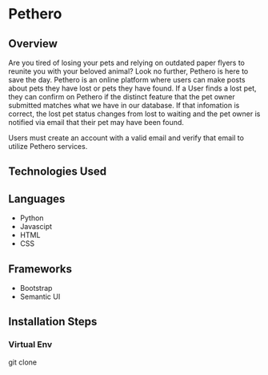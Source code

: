 # Pethero

## Overview
Are you tired of losing your pets and relying on outdated paper flyers to reunite you with your beloved animal? Look no further, Pethero is here to save the day. Pethero is an online platform where users can make posts about pets they have lost or pets they have found. If a User finds a lost pet, they can confirm on Pethero if the distinct feature that the pet owner submitted matches what we have in our database. If that infomation is correct, the lost pet status changes from lost to waiting and the pet owner is notified via email that their pet may have been found. 

Users must create an account with a valid email and verify that email to utilize Pethero services.

## Technologies Used 

 ## Languages
- Python 
- Javascipt 
- HTML
- CSS


 ## Frameworks
 - Bootstrap 
 - Semantic UI
 
## Installation Steps 

### Virtual Env
git clone 
